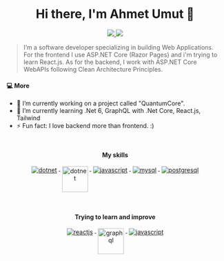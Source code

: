 <h1 align="center">Hi there, I'm Ahmet Umut 👋</h1>

<p align="center"> 
 <a href="https://github.com/lsquantum" alt="ahmetumut's github">
   <img src="https://img.shields.io/badge/-@lsquantum-%23181717?style=flat-square&logo=github" />
 </a>
 <a href="https://www.linkedin.com/in/ahmet-umut-serefoglu" alt="ahmetumut's linkedin">
   <img src="https://img.shields.io/badge/-lsquantum-blue?style=flat-square&logo=Linkedin&logoColor=white&link=https://www.linkedin.com/in/ahmet-umut-serefoglu" />
 </a>
</p>

>
> I’m a software developer specializing in building Web Applications. For the frontend I use ASP.NET Core (Razor Pages) and i'm trying to learn React.js. As for the backend, I work with ASP.NET Core WebAPIs following Clean Architecture Principles. 
>

#### 💻 More
- 🔭 I’m currently working on a project called "QuantumCore".
- 🌱 I’m currently learning .Net 6, GraphQL with .Net Core, React.js, Tailwind
- ⚡ Fun fact: I love backend more than frontend. :) 

</br>
<p align="center"> 
 <strong>
   My skills
  </strong>
</p>

<p align="center">
  <a href="https://dotnet.microsoft.com/">
    <img src="https://www.vectorlogo.zone/logos/dotnet/dotnet-ar21.svg" alt="dotnet" style="vertical-align:top; margin:4px;">
  </a>
  <a href="https://dotnet.microsoft.com/">
    <img src="https://upload.wikimedia.org/wikipedia/commons/e/ee/.NET_Core_Logo.svg" height="60px" alt="dotnet" style="vertical-align:top; margin:4px;">
  </a>
  <a href="https://www.javascript.com/">
    <img src="https://www.vectorlogo.zone/logos/javascript/javascript-horizontal.svg" alt="javascript" style="vertical-align:top; margin:4px;">
  </a>  
    <a href="https://www.mysql.com/">
    <img src="https://www.vectorlogo.zone/logos/mysql/mysql-horizontal.svg" alt="mysql" style="vertical-align:top; margin:4px;">
  </a>  
      <a href="https://www.postgresql.org/">
    <img src="https://www.vectorlogo.zone/logos/postgresql/postgresql-horizontal.svg" alt="postgresql" style="vertical-align:top; margin:4px;">
  </a> 
</p>

</br>
<p align="center"> 
 <strong>
   Trying to learn and improve
  </strong>
</p>
<p align="center">
  <a href="https://reactjs.org/">
    <img src="https://www.vectorlogo.zone/logos/reactjs/reactjs-ar21.svg" alt="reactjs" style="vertical-align:top; margin:4px;">
  </a>
  <a href="https://graphql.org/">
    <img src="https://www.vectorlogo.zone/logos/graphql/graphql-ar21.svg" height="60px" alt="graphql" style="vertical-align:top; margin:4px;">
  </a>
  <a href="https://tailwindcss.com/">
    <img src="https://www.vectorlogo.zone/logos/tailwindcss/tailwindcss-ar21.svg" alt="javascript" style="vertical-align:top; margin:4px;">
  </a>  
</p>
